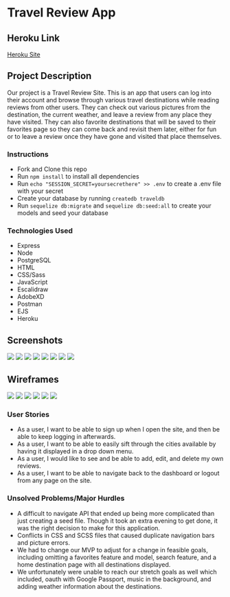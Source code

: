 # Travel Review App

## Heroku Link
[Heroku Site](https://darius-travel.herokuapp.com/)

## Project Description

Our project is a Travel Review Site. This is an app that users can log into their account and browse through various travel destinations while reading reviews from other users. They can check out various pictures from the destination, the current weather, and leave a review from any place they have visited. They can also favorite destinations that will be saved to their favorites page so they can come back and revisit them later, either for fun or to leave a review once they have gone and visited that place themselves.

### Instructions

* Fork and Clone this repo
* Run `npm install` to install all dependencies
* Run `echo "SESSION_SECRET=yoursecrethere" >> .env` to create a .env file with your secret
* Create your database by running `createdb traveldb`
* Run `sequelize db:migrate` and `sequelize db:seed:all` to create your models and seed your database

### Technologies Used

* Express
* Node
* PostgreSQL
* HTML
* CSS/Sass
* JavaScript
* Escalidraw
* AdobeXD
* Postman
* EJS
* Heroku

## Screenshots

<img src ="https://i.imgur.com/FV1XiXwm.png">
<img src ="https://i.imgur.com/dBiAdubm.png">
<img src ="https://i.imgur.com/vAUl0wzm.png">
<img src ="https://i.imgur.com/8UpoDZam.png">
<img src ="https://i.imgur.com/GKktA0Cm.png">
<img src ="https://i.imgur.com/SVBIOg5m.png">
<img src ="https://i.imgur.com/WzvPCUkm.png">
<img src ="https://i.imgur.com/nInSMNPm.png">

## Wireframes

<img src ="https://i.imgur.com/046lKiRm.png">
<img src ="https://i.imgur.com/QoPl8kPm.png">
<img src ="https://i.imgur.com/xRAt3o4m.png">
<img src ="https://i.imgur.com/i6zO8wjm.png">
<img src ="https://i.imgur.com/r1El8Anm.png">
<img src ="https://i.imgur.com/KgkrFxqm.png">

### User Stories

* As a user, I want to be able to sign up when I open the site, and then be able to keep logging in afterwards.
* As a user, I want to be able to easily sift through the cities available by having it displayed in a drop down menu.
* As a user, I would like to see and be able to add, edit, and delete my own reviews.
* As a user, I want to be able to navigate back to the dashboard or logout from any page on the site.

### Unsolved Problems/Major Hurdles

* A difficult to navigate API that ended up being more complicated than just creating a seed file. Though it took an extra evening to get done, it was the right decision to make for this application.
* Conflicts in CSS and SCSS files that caused duplicate navigation bars and picture errors.
* We had to change our MVP to adjust for a change in feasible goals, including omitting a favorites feature and model, search feature, and a home destination page with all destinations displayed.
* We unfortunately were unable to reach our stretch goals as well which included, oauth with Google Passport, music in the background, and adding weather information about the destinations.